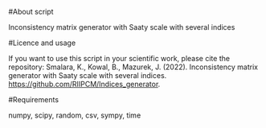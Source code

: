 #About script

Inconsistency matrix generator with Saaty scale with several indices

#Licence and usage

If you want to use this script in your scientific work, please cite the repository:
Smalara, K., Kowal, B., Mazurek, J. (2022). Inconsistency matrix generator with Saaty scale with several indices. https://github.com/RIIPCM/Indices_generator.

#Requirements

numpy, scipy, random, csv, sympy, time

